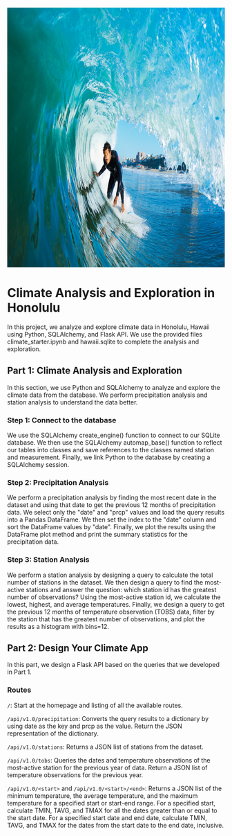 <p align="center">
<img src="/Images/surfs-up.jpg" alt="" title="" width="1110" height="600">
</p>

# Climate Analysis and Exploration in Honolulu

In this project, we analyze and explore climate data in Honolulu, Hawaii using Python, SQLAlchemy, and Flask API. We use the provided files climate_starter.ipynb and hawaii.sqlite to complete the analysis and exploration.

## Part 1: Climate Analysis and Exploration

In this section, we use Python and SQLAlchemy to analyze and explore the climate data from the database. We perform precipitation analysis and station analysis to understand the data better.

### Step 1: Connect to the database

We use the SQLAlchemy create_engine() function to connect to our SQLite database. We then use the SQLAlchemy automap_base() function to reflect our tables into classes and save references to the classes named station and measurement. Finally, we link Python to the database by creating a SQLAlchemy session.

### Step 2: Precipitation Analysis

We perform a precipitation analysis by finding the most recent date in the dataset and using that date to get the previous 12 months of precipitation data. We select only the "date" and "prcp" values and load the query results into a Pandas DataFrame. We then set the index to the "date" column and sort the DataFrame values by "date". Finally, we plot the results using the DataFrame plot method and print the summary statistics for the precipitation data.

### Step 3: Station Analysis

We perform a station analysis by designing a query to calculate the total number of stations in the dataset. We then design a query to find the most-active stations and answer the question: which station id has the greatest number of observations? Using the most-active station id, we calculate the lowest, highest, and average temperatures. Finally, we design a query to get the previous 12 months of temperature observation (TOBS) data, filter by the station that has the greatest number of observations, and plot the results as a histogram with bins=12.

## Part 2: Design Your Climate App

In this part, we design a Flask API based on the queries that we developed in Part 1.

### Routes
```/```: Start at the homepage and listing of all the available routes.

```/api/v1.0/precipitation```: Converts the query results to a dictionary by using date as the key and prcp as the value. Return the JSON representation of the dictionary.

```/api/v1.0/stations```: Returns a JSON list of stations from the dataset.

```/api/v1.0/tobs```: Queries the dates and temperature observations of the most-active station for the previous year of data. Return a JSON list of temperature observations for the previous year.

```/api/v1.0/<start>``` and ```/api/v1.0/<start>/<end>```: Returns a JSON list of the minimum temperature, the average temperature, and the maximum temperature for a specified start or start-end range. 
For a specified start, calculate TMIN, TAVG, and TMAX for all the dates greater than or equal to the start date. For a specified start date and end date, calculate TMIN, TAVG, and TMAX for the dates from the start date to the end date, inclusive.
